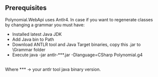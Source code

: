 ﻿## Prerequisites
Polynomial.WebApi uses Antlr4. In case if you want to regenerate classes by changing a grammar
you must have:
* Installed latest Java JDK
* Add Java bin to Path
* Download ANTLR tool and Java Target binaries, copy this .jar to \Grammar folder
* Execute java -jar antlr-***.jar -Dlanguage=CSharp Polynomial.g4
<br>
Where *** -> your antlr tool java binary version. 